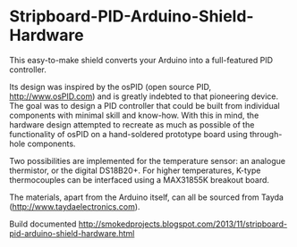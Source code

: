 Stripboard-PID-Arduino-Shield-Hardware
======================================

This easy-to-make shield converts your Arduino into a full-featured PID controller.

Its design was inspired by the osPID (open source PID, http://www.osPID.com) and is greatly indebted to that pioneering device. The goal was to design a PID controller that could be built from individual components with minimal skill and know-how. With this in mind, the hardware design attempted to recreate as much as possible of the functionality of osPID on a hand-soldered prototype board using through-hole components.

Two possibilities are implemented for the temperature sensor: an analogue thermistor, or the digital DS18B20+. For higher temperatures, K-type thermocouples can be interfaced using a MAX31855K breakout board.

The materials, apart from the Arduino itself, can all be sourced from Tayda (http://www.taydaelectronics.com).

Build documented http://smokedprojects.blogspot.com/2013/11/stripboard-pid-arduino-shield-hardware.html
